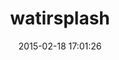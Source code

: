 ---
layout: post
title:  "watirsplash"
repo:   "jarmo/WatirSplash"
date:   2015-02-18 17:01:26
gemurl: http://github.com/jarmo/WatirSplash
---